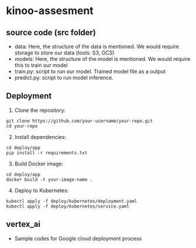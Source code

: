 # kinoo-assesment

## source code (src folder)
- data: Here, the structure of the data is mentioned. We would require storage to store our data (tools: S3, GCS)
- models: Here, the structure of the model is mentioned. We would require this to train our model
- train.py: script to run our model. Trained model file as a output
- predict.py: script to run model inference. 


## Deployment

1. Clone the repository:
```
git clone https://github.com/your-username/your-repo.git
cd your-repo
```

2. Install dependencies:
```
cd deploy/app
pip install -r requirements.txt
```

3. Build Docker image:
```
cd deploy/app
docker build -t your-image-name .
```

4. Deploy to Kubernetes:
```
kubectl apply -f deploy/kubernetes/deployment.yaml
kubectl apply -f deploy/kubernetes/service.yaml
```

## vertex_ai
- Sample codes for Google cloud deployment process
